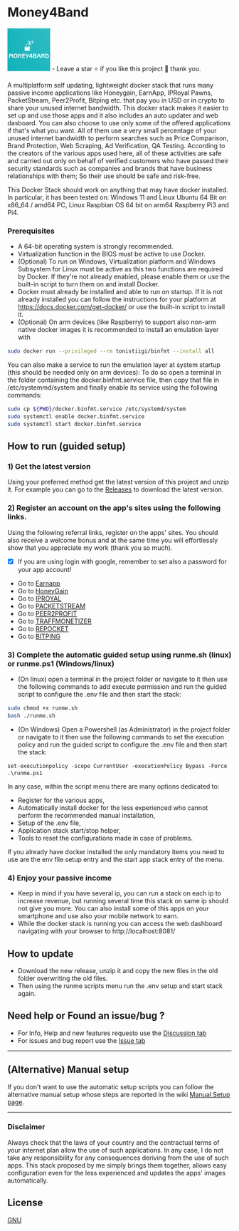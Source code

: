 # Money4Band
<img src="./.resources/.assets/M4B_logo_small.png?raw=true" width="96"> - Leave a star ⭐ if you like this project 🙂 thank you.

A multiplatform self updating, lightweight docker stack that runs many passive income applications like Honeygain, EarnApp, IPRoyal Pawns, PacketStream, Peer2Profit, Bitping etc. that pay you in USD or in crypto to share your unused internet bandwidth. This docker stack makes it easier to set up and use those apps and it also includes an auto updater and web dasboard. You can also choose to use only some of the offered applications if that's what you want. All of them use a very small percentage of your unused internet bandwidth to perform searches such as Price Comparison, Brand Protection, Web Scraping, Ad Verification, QA Testing.  According to the creators of the various apps used here, all of these activities are safe and carried out only on behalf of verified customers who have passed their security standards such as companies and brands that have business relationships with them; So their use should be safe and risk-free.

This Docker Stack should work on anything that may have docker installed. In particular, it has been tested on: Windows 11 and Linux Ubuntu 64 Bit on x86_64 / amd64 PC, Linux Raspbian OS 64 bit on arm64 Raspberry Pi3 and Pi4.




### Prerequisites
- A 64-bit operating system is strongly recommended.
- Virtualization function in the BIOS must be active to use Docker.
- (Optional) To run on Windows, Virtualization platform and Windows Subsystem for Linux must be active as this two functions are required by Docker. If they're not already enabled, please enable them or use the built-in script to turn them on and install Docker.
- Docker must already be installed and able to run on startup. If it is not already installed you can follow the instructions for your platform at https://docs.docker.com/get-docker/ or use the built-in script to install it.
- (Optional) On arm devices (like Raspberry) to support also non-arm native docker images it is recommended to install an emulation layer with 
```bash
sudo docker run --privileged --rm tonistiigi/binfmt --install all
```
You can also make a service to run the emulation layer at system startup (this should be needed only on arm devices): To do so open a terminal in the folder containing the docker.binfmt.service file, then copy that file in /etc/systemmd/system and finally enable its service using the following commands:
```bash
sudo cp ${PWD}/docker.binfmt.service /etc/systemd/system
sudo systemctl enable docker.binfmt.service
sudo systemctl start docker.binfmt.service
```
## How to run (guided setup)
### 1) Get the latest version
Using your preferred method get the latest version of this project and unzip it.
For example you can go to the [Releases](https://github.com/MRColorR/money4band/releases) to download the latest version.
### 2) Register an account on the app's sites using the following links.
Using the following referral links, register on the apps' sites. You should also receive a welcome bonus and at the same time you will effortlessly show that you appreciate my work (thank you so much).
- [x] If you are using login with google, remember to set also a password for your app account!
- Go to [Earnapp](https://earnapp.com/i/3zulx7k)
- Go to [HoneyGain](https://r.honeygain.me/MINDL15721)
- Go to [IPROYAL](https://pawns.app?r=MiNe)
- Go to [PACKETSTREAM](https://packetstream.io/?psr=3zSD)
- Go to [PEER2PROFIT](https://p2pr.me/165849012262da8d0aa13c8)
- Go to [TRAFFMONETIZER](https://traffmonetizer.com/?aff=366499)
- Go to [REPOCKET](https://link.repocket.co/hr8i)
- Go to [BITPING](https://app.bitping.com?r=qm7mIuX3)

### 3) Complete the automatic guided setup using runme.sh (linux) or runme.ps1 (Windows/linux)
* (On linux) open a terminal in the project folder or navigate to it then use the following commands to add execute permission and run the guided script to configure the .env file and then start the stack:
```bash
sudo chmod +x runme.sh
bash ./runme.sh
```


* (On Windows) Open a Powershell (as Administrator) in the project folder or navigate to it then use the following commands to set the execution policy and run the guided script to configure the .env file and then start the stack:
```pwsh
set-executionpolicy -scope CurrentUser -executionPolicy Bypass -Force
.\runme.ps1
```

In any case, within the script menu there are many options dedicated to:
- Register for the various apps,
- Automatically install docker for the less experienced who cannot perform the recommended manual installation,
- Setup of the .env file,
- Application stack start/stop helper,
- Tools to reset the configurations made in case of problems.

If you already have docker installed the only mandatory items you need to use are the env file setup entry and the start app stack entry of the menu.

### 4) Enjoy your passive income

- Keep in mind if you have several ip, you can run a stack on each ip to increase revenue, but running several time this stack on same ip should not give you more. You can also install some of this apps on your smartphone and use also your mobile network to earn.  
- While the docker stack is running you can access the web dashboard navigating with your browser to http://localhost:8081/

## How to update

* Download the new release, unzip it and copy the new files in the old folder overwriting the old files.
* Then using the runme scripts menu run the .env setup and start stack again.

## Need help or Found an issue/bug ? 
- For Info, Help and new features requesto use the [Discussion tab](https://github.com/MRColorR/money4band/discussions)
- For issues and bug report use the [Issue tab](https://github.com/MRColorR/money4band/issues)

---

## (Alternative) Manual setup

If you don't want to use the automatic setup scripts you can follow the alternative manual setup whose steps are reported in the wiki [Manual Setup page](https://github.com/MRColorR/money4band/wiki/Manual-Setup).

---

### Disclaimer
Always check that the laws of your country and the contractual terms of your internet plan allow the use of such applications. In any case, I do not take any responsibility for any consequences deriving from the use of such apps. This stack proposed by me simply brings them together, allows easy configuration even for the less experienced and updates the apps' images automatically. 

## License
[GNU](https://www.gnu.org/licenses/gpl-3.0.html)
